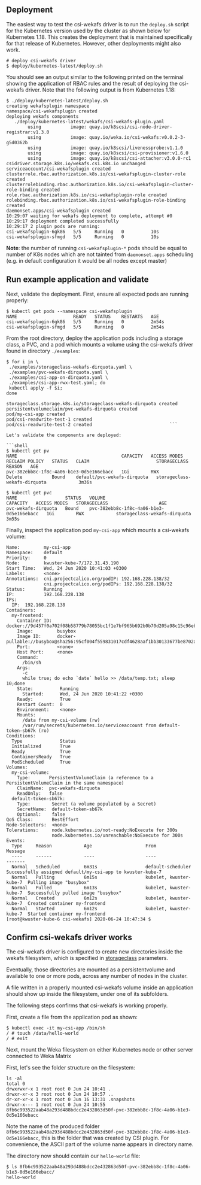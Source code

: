 ## Deployment
The easiest way to test the csi-wekafs driver is to run the `deploy.sh` script for the Kubernetes version used by
the cluster as shown below for Kubernetes 1.18. This creates the deployment that is maintained specifically for that
release of Kubernetes. However, other deployments might also work.

```
# deploy csi-wekafs driver
$ deploy/kubernetes-latest/deploy.sh
```

You should see an output similar to the following printed on the terminal showing the application of RBAC rules and the
result of deploying the csi-wekafs driver. Note that the following output is from Kubernetes 1.18:

```shell
$ ./deploy/kubernetes-latest/deploy.sh
creating wekafsplugin namespace
namespace/csi-wekafsplugin created
deploying wekafs components
   ./deploy/kubernetes-latest/wekafs/csi-wekafs-plugin.yaml
        using           image: quay.io/k8scsi/csi-node-driver-registrar:v1.3.0
        using           image: quay.io/weka.io/csi-wekafs:v0.0.2-3-g5d0362b
        using           image: quay.io/k8scsi/livenessprobe:v1.1.0
        using           image: quay.io/k8scsi/csi-provisioner:v1.6.0
        using           image: quay.io/k8scsi/csi-attacher:v3.0.0-rc1
csidriver.storage.k8s.io/wekafs.csi.k8s.io unchanged
serviceaccount/csi-wekafsplugin created
clusterrole.rbac.authorization.k8s.io/csi-wekafsplugin-cluster-role created
clusterrolebinding.rbac.authorization.k8s.io/csi-wekafsplugin-cluster-role-binding created
role.rbac.authorization.k8s.io/csi-wekafsplugin-role created
rolebinding.rbac.authorization.k8s.io/csi-wekafsplugin-role-binding created
daemonset.apps/csi-wekafsplugin created
10:29:07 waiting for wekafs deployment to complete, attempt #0
10:29:17 deployment completed successfully
10:29:17 2 plugin pods are running:
csi-wekafsplugin-6gk86   5/5     Running   0          10s
csi-wekafsplugin-sfmgd   5/5     Running   0          10s
```
**Note**: the number of running `csi-wekafsplugin-*` pods should be equal to number of K8s nodes 
which are not tainted from `daemonset.apps` scheduling (e.g. in default configuration it would be all nodes except master) 

## Run example application and validate

Next, validate the deployment.  First, ensure all expected pods are running properly:

```shell
$ kubectl get pods --namespace csi-wekafsplugin
NAME                     READY   STATUS    RESTARTS   AGE
csi-wekafsplugin-6gk86   5/5     Running   0          2m54s
csi-wekafsplugin-sfmgd   5/5     Running   0          2m54s
```

From the root directory, deploy the application pods including a storage class, a PVC, and a pod which mounts a volume using the csi-wekafs driver found in directory `./examples`:

```shell
$ for i in \
 ./examples/storageclass-wekafs-dirquota.yaml \
 ./examples/pvc-wekafs-dirquota.yaml \
 ./examples/csi-app-on-dirquota.yaml \
 ./examples/csi-app-rwx-test.yaml; do 
 kubectl apply -f $i; 
done

storageclass.storage.k8s.io/storageclass-wekafs-dirquota created      
persistentvolumeclaim/pvc-wekafs-dirquota created                                               
pod/my-csi-app created                                                                                                               
pod/csi-readwrite-test-1 created                                                                                                                    
pod/csi-readwrite-test-2 created                             ```

Let's validate the components are deployed:

```shell
$ kubectl get pv
NAME                                       CAPACITY   ACCESS MODES   RECLAIM POLICY   STATUS   CLAIM                         STORAGECLASS                   REASON   AGE
pvc-382ebb8c-1f8c-4a06-b1e3-0d5e166ebacc   1Gi        RWX            Delete           Bound    default/pvc-wekafs-dirquota   storageclass-wekafs-dirquota            3m36s

$ kubectl get pvc
NAME                  STATUS   VOLUME                                     CAPACITY   ACCESS MODES   STORAGECLASS                   AGE
pvc-wekafs-dirquota   Bound    pvc-382ebb8c-1f8c-4a06-b1e3-0d5e166ebacc   1Gi        RWX            storageclass-wekafs-dirquota   3m55s
```

Finally, inspect the application pod `my-csi-app`  which mounts a csi-wekafs volume:

```shell
Name:         my-csi-app
Namespace:    default
Priority:     0
Node:         kwuster-kube-7/172.31.43.190
Start Time:   Wed, 24 Jun 2020 10:41:03 +0300
Labels:       <none>
Annotations:  cni.projectcalico.org/podIP: 192.168.228.138/32
              cni.projectcalico.org/podIPs: 192.168.228.138/32
Status:       Running
IP:           192.168.228.138
IPs:
  IP:  192.168.228.138
Containers:
  my-frontend:
    Container ID:  docker://9d457f0a702f08b58779b78055bc1f1e7bf965b692b0b70d205a98c15c96ebb9
    Image:         busybox
    Image ID:      docker-pullable://busybox@sha256:95cf004f559831017cdf4628aaf1bb30133677be8702a8c5f2994629f637a209
    Port:          <none>
    Host Port:     <none>
    Command:
      /bin/sh
    Args:
      -c
      while true; do echo `date` hello >> /data/temp.txt; sleep 10;done
    State:          Running
      Started:      Wed, 24 Jun 2020 10:41:22 +0300
    Ready:          True
    Restart Count:  0
    Environment:    <none>
    Mounts:
      /data from my-csi-volume (rw)
      /var/run/secrets/kubernetes.io/serviceaccount from default-token-sb67k (ro)
Conditions:
  Type              Status
  Initialized       True
  Ready             True
  ContainersReady   True
  PodScheduled      True
Volumes:
  my-csi-volume:
    Type:       PersistentVolumeClaim (a reference to a PersistentVolumeClaim in the same namespace)
    ClaimName:  pvc-wekafs-dirquota
    ReadOnly:   false
  default-token-sb67k:
    Type:        Secret (a volume populated by a Secret)
    SecretName:  default-token-sb67k
    Optional:    false
QoS Class:       BestEffort
Node-Selectors:  <none>
Tolerations:     node.kubernetes.io/not-ready:NoExecute for 300s
                 node.kubernetes.io/unreachable:NoExecute for 300s
Events:
  Type     Reason            Age                    From                     Message
  ----     ------            ----                   ----                     -------
  Normal   Scheduled         6m31s                  default-scheduler        Successfully assigned default/my-csi-app to kwuster-kube-7
  Normal   Pulling           6m15s                  kubelet, kwuster-kube-7  Pulling image "busybox"
  Normal   Pulled            6m13s                  kubelet, kwuster-kube-7  Successfully pulled image "busybox"
  Normal   Created           6m12s                  kubelet, kwuster-kube-7  Created container my-frontend
  Normal   Started           6m12s                  kubelet, kwuster-kube-7  Started container my-frontend
[root@kwuster-kube-6 csi-wekafs] 2020-06-24 10:47:34 $ 
```

## Confirm csi-wekafs driver works
The csi-wekafs driver is configured to create new directories inside the wekafs filesystem, which is specified in 
[storageclass](../examples/dir/storageclass-wekafs-dir.yaml) parameters.

Eventually, those directories are mounted as a persistentvolume and available to one or more pods, 
across any number of nodes in the cluster.

A file written in a properly mounted csi-wekafs volume inside an application should show up inside the filesystem,
under one of its subfolders.

The following steps confirms that csi-wekafs is working properly.  

First, create a file from the application pod as shown:

```shell
$ kubectl exec -it my-csi-app /bin/sh
/ # touch /data/hello-world
/ # exit
```

Next, mount the Weka filesystem on either Kubernetes node or other server connected to Weka Matrix

First, let's see the folder structure on the filesystem:
```shell 
ls -al
total 0
drwxrwxr-x 1 root root 0 Jun 24 10:41 .
drwxr-xr-x 3 root root 0 Jun 24 10:57 ..
dr-xr-xr-x 1 root root 0 Jun 16 13:31 .snapshots
drwxr-x--- 1 root root 0 Jun 24 10:55 8fb6c993522aab48a293d488bdcc2e432863d50f-pvc-382ebb8c-1f8c-4a06-b1e3-0d5e166ebacc
```
Note the name of the produced folder `8fb6c993522aab48a293d488bdcc2e432863d50f-pvc-382ebb8c-1f8c-4a06-b1e3-0d5e166ebacc`,
this is the folder that was created by CSI plugin. For convenience, the ASCII part of the volume name appears in
directory name.

The directory now should contain our `hello-world` file:
```shell
$ ls 8fb6c993522aab48a293d488bdcc2e432863d50f-pvc-382ebb8c-1f8c-4a06-b1e3-0d5e166ebacc/
hello-world
```
